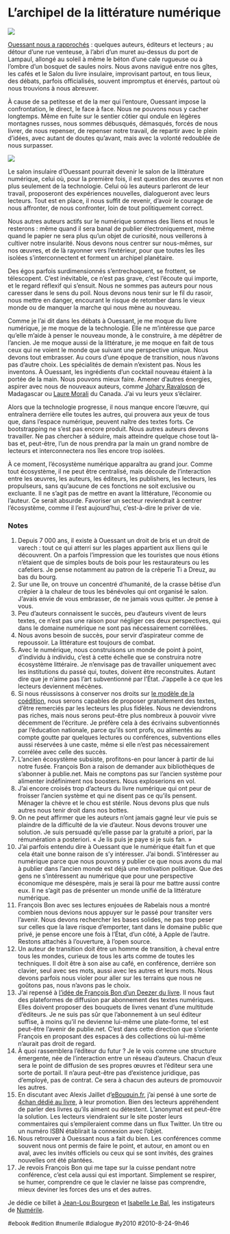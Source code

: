 # L’archipel de la littérature numérique

![](_i/ouessant.webp)

[Ouessant nous a rapprochés](numerile.md) : quelques auteurs, éditeurs et lecteurs ; au détour d’une rue venteuse, à l’abri d’un muret au-dessus du port de Lampaul, allongé au soleil à même le béton d’une cale rugueuse ou à l’ombre d’un bosquet de saules noirs. Nous avons navigué entre nos gîtes, les cafés et le Salon du livre insulaire, improvisant partout, en tous lieux, des débats, parfois officialisés, souvent impromptus et énervés, partout où nous trouvions à nous abreuver.

À cause de sa petitesse et de la mer qui l’entoure, Ouessant impose la confrontation, le direct, le face à face. Nous ne pouvons nous y cacher longtemps. Même en fuite sur le sentier côtier qui ondule en légères montagnes russes, nous sommes débusqués, démasqués, forcés de nous livrer, de nous repenser, de repenser notre travail, de repartir avec le plein d’idées, avec autant de doutes qu’avant, mais avec la volonté redoublée de nous surpasser.

![](_i/ouessant.webp)

Le salon insulaire d’Ouessant pourrait devenir le salon de la littérature numérique, celui où, pour la première fois, il est question des œuvres et non plus seulement de la technologie. Celui où les auteurs parleront de leur travail, proposeront des expériences nouvelles, dialogueront avec leurs lecteurs. Tout est en place, il nous suffit de revenir, d’avoir le courage de nous affronter, de nous confronter, loin de tout politiquement correct.

Nous autres auteurs actifs sur le numérique sommes des îliens et nous le resterons : même quand il sera banal de publier électroniquement, même quand le papier ne sera plus qu’un objet de curiosité, nous veillerons à cultiver notre insularité. Nous devons nous centrer sur nous-mêmes, sur nos œuvres, et de là rayonner vers l’extérieur, pour que toutes les îles isolées s’interconnectent et forment un archipel planétaire.

Des égos parfois surdimensionnés s’entrechoquent, se frottent, se télescopent. C’est inévitable, ce n’est pas grave, c’est l’écoute qui importe, et le regard réflexif qui s’ensuit. Nous ne sommes pas auteurs pour nous caresser dans le sens du poil. Nous devons nous tenir sur le fil du rasoir, nous mettre en danger, encourant le risque de retomber dans le vieux monde ou de manquer la marche qui nous mène au nouveau.

Comme je l’ai dit dans les débats à Ouessant, je me moque du livre numérique, je me moque de la technologie. Elle ne m’intéresse que parce qu’elle m’aide à penser le nouveau monde, à le construire, à me dépêtrer de l’ancien. Je me moque aussi de la littérature, je me moque en fait de tous ceux qui ne voient le monde que suivant une perspective unique. Nous devons tout embrasser. Au cours d’une époque de transition, nous n’avons pas d’autre choix. Les spécialités de demain n’existent pas. Nous les inventons. À Ouessant, les ingrédients d’un cocktail nouveau étaient à la portée de la main. Nous pouvons mieux faire. Amener d’autres énergies, aspirer avec nous de nouveaux auteurs, comme [Johary Ravaloson](http://www.amazon.fr/s?_encoding=UTF8&search-alias=books-fr&field-author=Johary%20Ravaloson) de Madagascar ou [Laure Morali](http://www.facebook.com/profile.php?id=696535414&ref=ts) du Canada. J’ai vu leurs yeux s’éclairer.

Alors que la technologie progresse, il nous manque encore l’œuvre, qui entraînera derrière elle toutes les autres, qui prouvera aux yeux de tous que, dans l’espace numérique, peuvent naître des textes forts. Ce bootstrapping ne s’est pas encore produit. Nous autres auteurs devons travailler. Ne pas chercher à séduire, mais atteindre quelque chose tout là-bas et, peut-être, l’un de nous prendra par la main un grand nombre de lecteurs et interconnectera nos îles encore trop isolées.

À ce moment, l’écosystème numérique apparaîtra au grand jour. Comme tout écosystème, il ne peut être centralisé, mais découle de l’interaction entre les œuvres, les auteurs, les éditeurs, les publishers, les lecteurs, les propulseurs, sans qu’aucune de ces fonctions ne soit exclusive ou excluante. Il ne s’agit pas de mettre en avant la littérature, l’économie ou l’auteur. Ce serait absurde. Favoriser un secteur reviendrait à centrer l’écosystème, comme il l’est aujourd’hui, c’est-à-dire le priver de vie.

### Notes

1. Depuis 7 000 ans, il existe à Ouessant un droit de bris et un droit de varech : tout ce qui atterri sur les plages appartient aux îliens qui le découvrent. On a parfois l’impression que les touristes que nous étions n’étaient que de simples bouts de bois pour les restaurateurs ou les cafetiers. Je pense notamment au patron de la crêperie Ti a Dreuz, au bas du bourg.
2. Sur une île, on trouve un concentré d’humanité, de la crasse bêtise d’un crêpier à la chaleur de tous les bénévoles qui ont organisé le salon. J’avais envie de vous embrasser, de ne jamais vous quitter. Je pense à vous.
3. Peu d’auteurs connaissent le succès, peu d’auteurs vivent de leurs textes, ce n’est pas une raison pour négliger ces deux perspectives, qui dans le domaine numérique ne sont pas nécessairement corrélées.
4. Nous avons besoin de succès, pour servir d’aspirateur comme de repoussoir. La littérature est toujours de combat.
5. Avec le numérique, nous construisons un monde de point à point, d’individu à individu, c’est à cette échelle que se construira notre écosystème littéraire. Je n’envisage pas de travailler uniquement avec les institutions du passé qui, toutes, doivent être reconstruites. Autant dire que je n’aime pas l’art subventionné par l’État. J’appelle à ce que les lecteurs deviennent mécènes.
6. Si nous réussissons à conserver nos droits sur [le modèle de la coédition](a-quoi-ressemble-l%E2%80%99edition-a-rien.md), nous serons capables de proposer gratuitement des textes, d’être remerciés par les lecteurs les plus fidèles. Nous ne deviendrons pas riches, mais nous serons peut-être plus nombreux à pouvoir vivre décemment de l’écriture. Je préfère cela à des écrivains subventionnés par l’éducation nationale, parce qu’ils sont profs, ou alimentés au compte goutte par quelques lectures ou conférences, subventions elles aussi réservées à une caste, même si elle n’est pas nécessairement corrélée avec celle des succès.
7. L’ancien écosystème subsiste, profitons-en pour lancer à partir de lui notre fusée. François Bon a raison de demander aux bibliothèques de s’abonner à publie.net. Mais ne comptons pas sur l’ancien système pour alimenter indéfiniment nos boosters. Nous exploserions en vol.
8. J’ai encore croisés trop d’acteurs du livre numérique qui ont peur de froisser l’ancien système et qui ne disent pas ce qu’ils pensent. Ménager la chèvre et le chou est stérile. Nous devons plus que nuls autres nous tenir droit dans nos bottes.
9. On ne peut affirmer que les auteurs n’ont jamais gagné leur vie puis se plaindre de la difficulté de la vie d’auteur. Nous devons trouver une solution. Je suis persuadé qu’elle passe par la gratuité a priori, par la rémunération a posteriori. « Je lis puis je paye si je suis fan. »
10. J’ai parfois entendu dire à Ouessant que le numérique était fun et que cela était une bonne raison de s’y intéresser. J’ai bondi. S’intéresser au numérique parce que nous pouvons y publier ce que nous avons du mal à publier dans l’ancien monde est déjà une motivation politique. Que des gens ne s’intéressent au numérique que pour une perspective économique me désespère, mais je serai là pour me battre aussi contre eux. Il ne s’agit pas de présenter un monde unifié de la littérature numérique.
11. François Bon avec ses lectures enjouées de Rabelais nous a montré combien nous devions nous appuyer sur le passé pour transiter vers l’avenir. Nous devons rechercher les bases solides, ne pas trop peser sur celles que la lave risque d’emporter, tant dans le domaine public que privé, je pense encore une fois à l’État, d’un côté, à Apple de l’autre. Restons attachés à l’ouverture, à l’open source.
12. Un auteur de transition doit être un homme de transition, à cheval entre tous les mondes, curieux de tous les arts comme de toutes les techniques. Il doit être à son aise au café, en conférence, derrière son clavier, seul avec ses mots, aussi avec les autres et leurs mots. Nous devons parfois nous violer pour aller sur les terrains que nous ne goûtons pas, nous n’avons pas le choix.
13. J’ai repensé à [l’idée de François Bon d’un Deezer du livre](http://www.tierslivre.net/spip/spip.php?article2227). Il nous faut des plateformes de diffusion par abonnement des textes numériques. Elles doivent proposer des bouquets de livres venant d’une multitude d’éditeurs. Je ne suis pas sûr que l’abonnement à un seul éditeur suffise, à moins qu’il ne devienne lui-même une plate-forme, tel est peut-être l’avenir de publie.net. C’est dans cette direction que s’oriente François en proposant des espaces à des collections où lui-même n’aurait pas droit de regard.
14. À quoi rassemblera l’éditeur du futur ? Je le vois comme une structure émergente, née de l’interaction entre un réseau d’auteurs. Chacun d’eux sera le point de diffusion de ses propres œuvres et l’éditeur sera une sorte de portail. Il n’aura peut-être pas d’existence juridique, pas d’employé, pas de contrat. Ce sera à chacun des auteurs de promouvoir les autres.
15. En discutant avec Alexis Jaillet d’[eBouquin.fr](http://www.ebouquin.fr/), j’ai pensé à une sorte de [4chan dédié au livre](http://boards.4chan.org/lit/), à leur promotion. Bien des lecteurs appréhendent de parler des livres qu’ils aiment ou détestent. L’anonymat est peut-être la solution. Les lecteurs viendraient sur le site poster leurs commentaires qui s’empileraient comme dans un flux Twitter. Un titre ou un numéro ISBN établirait la connexion avec l’objet.
16. Nous retrouver à Ouessant nous a fait du bien. Les conférences comme souvent nous ont permis de faire le point, et autour, en amont ou en aval, avec les invités officiels ou ceux qui se sont invités, des graines nouvelles ont été plantées.
17. Je revois François Bon qui me tape sur la cuisse pendant notre conférence, c’est cela aussi qui est important. Simplement se respirer, se humer, comprendre ce que le clavier ne laisse pas comprendre, mieux deviner les forces des uns et des autres.

Je dédie ce billet à [Jean-Lou Bourgeon](http://twitter.com/jeanloub) et [Isabelle Le Bal](http://isabellelebal.over-blog.fr/), les instigateurs de [Numérile](http://twitter.com/#search?q=numerile).

#ebook #edition #numerile #dialogue #y2010 #2010-8-24-9h46
